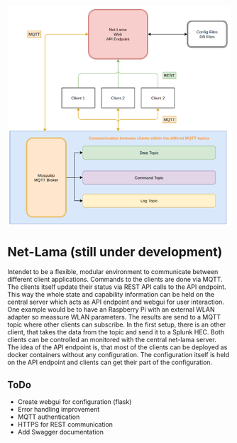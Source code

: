 ![Overview](https://github.com/fox27374/net-lama/blob/main/doc/net-lama-overview.png)

# Net-Lama (still under development)
Intendet to be a flexible, modular environment to communicate between different client applications. Commands to the clients are done via MQTT. The clients itself update their status via REST API calls to the API endpoint. This way the whole state and capability information can be held on the central server which acts as API endpoint and webgui for user interaction.  
One example would be to have an Raspberry Pi with an external WLAN adapter so meassure WLAN parameters. The results are send to a MQTT topic where other clients can subscribe. In the first setup, there is an other client, that takes the data from the topic and send it to a Splunk HEC. Both clients can be controlled an monitored with the central net-lama server.  
The idea of the API endpoint is, that most of the clients can be deployed as docker containers without any configuration. The configuration itself is held on the API endpoint and clients can get their part of the configuration.

## ToDo
* Create webgui for configuration (flask)
* Error handling improvement
* MQTT authentication
* HTTPS for REST communication
* Add Swagger documentation